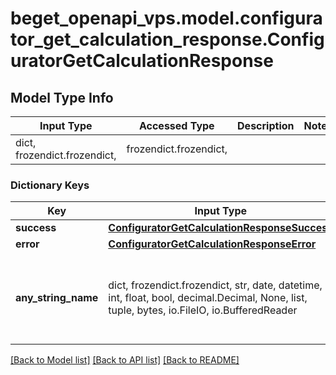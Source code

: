 # beget_openapi_vps.model.configurator_get_calculation_response.ConfiguratorGetCalculationResponse

## Model Type Info
Input Type | Accessed Type | Description | Notes
------------ | ------------- | ------------- | -------------
dict, frozendict.frozendict,  | frozendict.frozendict,  |  | 

### Dictionary Keys
Key | Input Type | Accessed Type | Description | Notes
------------ | ------------- | ------------- | ------------- | -------------
**success** | [**ConfiguratorGetCalculationResponseSuccess**](ConfiguratorGetCalculationResponseSuccess.md) | [**ConfiguratorGetCalculationResponseSuccess**](ConfiguratorGetCalculationResponseSuccess.md) |  | [optional] 
**error** | [**ConfiguratorGetCalculationResponseError**](ConfiguratorGetCalculationResponseError.md) | [**ConfiguratorGetCalculationResponseError**](ConfiguratorGetCalculationResponseError.md) |  | [optional] 
**any_string_name** | dict, frozendict.frozendict, str, date, datetime, int, float, bool, decimal.Decimal, None, list, tuple, bytes, io.FileIO, io.BufferedReader | frozendict.frozendict, str, BoolClass, decimal.Decimal, NoneClass, tuple, bytes, FileIO | any string name can be used but the value must be the correct type | [optional]

[[Back to Model list]](../../README.md#documentation-for-models) [[Back to API list]](../../README.md#documentation-for-api-endpoints) [[Back to README]](../../README.md)

